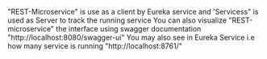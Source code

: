 "REST-Microservice" is use as a client by Eureka service and 'Servicess" is used as Server to track the running service
You can also visualize "REST-microservice" the interface using swagger documentation "http://localhost:8080/swagger-ui"
You may also see in Eureka Service i.e how many service is running "http://localhost:8761/" 

